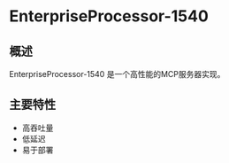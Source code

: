 # EnterpriseProcessor-1540

## 概述

EnterpriseProcessor-1540 是一个高性能的MCP服务器实现。

## 主要特性

- 高吞吐量
- 低延迟
- 易于部署
